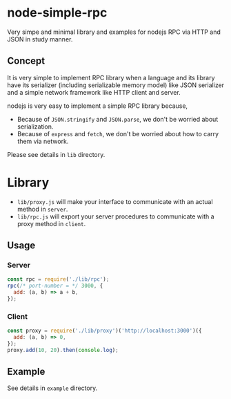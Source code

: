 # node-simple-rpc

Very simpe and minimal library and examples for nodejs RPC via HTTP and JSON in study manner.

## Concept

It is very simple to implement RPC library when a language and its library have its serializer (including serializable memory model) like JSON serializer and a simple network framework like HTTP client and server.

nodejs is very easy to implement a simple RPC library because,

- Because of `JSON.stringify` and `JSON.parse`, we don't be worried about serialization.
- Because of `express` and `fetch`, we don't be worried about how to carry them via network.

Please see details in `lib` directory.

# Library

- `lib/proxy.js` will make your interface to communicate with an actual method in `server`.
- `lib/rpc.js` will export your server procedures to communicate with a proxy method in `client`.

## Usage

### Server

```javascript
const rpc = require('./lib/rpc');
rpc(/* port-number = */ 3000, {
  add: (a, b) => a + b,
});
```

### Client

```javascript
const proxy = require('./lib/proxy')('http://localhost:3000')({
  add: (a, b) => 0,
});
proxy.add(10, 20).then(console.log);
```

## Example

See details in `example` directory.
